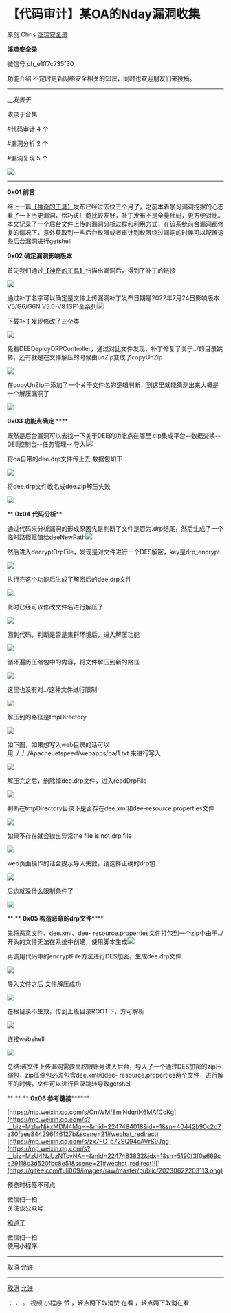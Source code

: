 #  【代码审计】某OA的Nday漏洞收集

原创 Chris  [ 溪琉安全录 ](javascript:void\(0\);)

**溪琉安全录** ![]()

微信号 gh_e1ff7c735f30

功能介绍 不定时更新网络安全相关的知识，同时也欢迎朋友们来投稿。

____

___发表于_

收录于合集

#代码审计 4 个

#漏洞分析 2 个

#漏洞复现 5 个

![](https://gitee.com/fuli009/images/raw/master/public/20230622203032.png)

****

**0x01 前言**

继上一篇[【神奇的工具】](http://mp.weixin.qq.com/s?__biz=MzIwNjkxMDM4Mg==&mid=2247484018&idx=1&sn=40442b90c2d7a30faee844296f46127b&chksm=971b24b3a06cada5dba6eefe88de2f48c4665a56e8f3193a3d6704e2ccb0880315dbb466db43&scene=21#wechat_redirect)发布已经过去快五个月了，之前本着学习漏洞挖掘的心态看了一下历史漏洞，恰巧该厂商比较友好，补丁发布不是全量代码，更方便对比。本文记录了一个后台文件上传的漏洞分析过程和利用方式，在该系统前台漏洞都修复的情况下，意外获取到一些后台权限或者审计到权限绕过漏洞的时候可以配置这些后台漏洞进行getshell

 **0x02 确定漏洞影响版本**

  

首先我们通过[【神奇的工具】](http://mp.weixin.qq.com/s?__biz=MzIwNjkxMDM4Mg==&mid=2247484018&idx=1&sn=40442b90c2d7a30faee844296f46127b&chksm=971b24b3a06cada5dba6eefe88de2f48c4665a56e8f3193a3d6704e2ccb0880315dbb466db43&scene=21#wechat_redirect)扫描出漏洞后，得到了补丁的链接

![](https://gitee.com/fuli009/images/raw/master/public/20230622203037.png)

通过补丁名字可以确定是文件上传漏洞补丁发布日期是2022年7月24日影响版本V5/G6/G6N
V5.6-V8.1SP1全系列![](https://gitee.com/fuli009/images/raw/master/public/20230622203039.png)

下载补丁发现修改了三个类

![](https://gitee.com/fuli009/images/raw/master/public/20230622203040.png)

先看DEEDeployDRPController，通过对比文件发现，补丁修复了关于../的目录跳转，还有就是在文件解压的时候由unZip变成了copyUnZip

![](https://gitee.com/fuli009/images/raw/master/public/20230622203041.png)

在copyUnZip中添加了一个关于文件名的逻辑判断，到这里就能猜测出来大概是一个解压漏洞了

![](https://gitee.com/fuli009/images/raw/master/public/20230622203042.png)

 **0x03 功能点确定** ****

既然是后台漏洞可以去找一下关于DEE的功能点在哪里 cip集成平台--数据交换--DEE控制台--任务管理--
导入![](https://gitee.com/fuli009/images/raw/master/public/20230622203044.png)

将oa自带的dee.drp文件传上去 数据包如下

![](https://gitee.com/fuli009/images/raw/master/public/20230622203045.png)

将dee.drp文件改名成dee.zip解压失败

![](https://gitee.com/fuli009/images/raw/master/public/20230622203046.png)

 ** **0x04 代码分析****

通过代码来分析漏洞的形成原因先是判断了文件是否为.drp结尾，然后生成了一个临时路径赋值给deeNewPath![](https://gitee.com/fuli009/images/raw/master/public/20230622203048.png)

然后进入decryptDrpFile，发现是对文件进行一个DES解密，key是drp_encrypt

![](https://gitee.com/fuli009/images/raw/master/public/20230622203050.png)

执行完这个功能后生成了解密后的dee.drp文件

![](https://gitee.com/fuli009/images/raw/master/public/20230622203051.png)

此时已经可以修改文件名进行解压了

![](https://gitee.com/fuli009/images/raw/master/public/20230622203053.png)

回到代码，判断是否是集群环境后，进入解压功能

![](https://gitee.com/fuli009/images/raw/master/public/20230622203054.png)

循环遍历压缩包中的内容，将文件解压到新的路径

![](https://gitee.com/fuli009/images/raw/master/public/20230622203055.png)

这里也没有对../这种文件进行限制

![](https://gitee.com/fuli009/images/raw/master/public/20230622203057.png)

解压到的路径是tmpDirectory

![](https://gitee.com/fuli009/images/raw/master/public/20230622203058.png)

如下图，如果想写入web目录的话可以用../../../ApacheJetspeed/webapps/oa/1.txt 来进行写入

![](https://gitee.com/fuli009/images/raw/master/public/20230622203059.png)

解压完之后，删除掉dee.drp文件，进入readDrpFile

![](https://gitee.com/fuli009/images/raw/master/public/20230622203100.png)

判断在tmpDirectory目录下是否存在dee.xml和dee-resource.properties文件

![](https://gitee.com/fuli009/images/raw/master/public/20230622203102.png)

如果不存在就会抛出异常the file is not drp file

![](https://gitee.com/fuli009/images/raw/master/public/20230622203103.png)

web页面操作的话会提示导入失败，请选择正确的drp包

![](https://gitee.com/fuli009/images/raw/master/public/20230622203104.png)

后边就没什么限制条件了

![](https://gitee.com/fuli009/images/raw/master/public/20230622203106.png)

 ** ** **0x05  构造恶意的drp文件******

先将恶意文件、dee.xml、dee-
resource.properties文件打包到一个zip中由于../开头的文件无法在系统中创建，使用脚本生成![](https://gitee.com/fuli009/images/raw/master/public/20230622203107.png)

再调用代码中的encryptFile方法进行DES加密，生成dee.drp文件

![](https://gitee.com/fuli009/images/raw/master/public/20230622203109.png)

导入文件之后 文件解压成功

![](https://gitee.com/fuli009/images/raw/master/public/20230622203110.png)

在根目录不生效，传到上级目录ROOT下，方可解析

![](https://gitee.com/fuli009/images/raw/master/public/20230622203111.png)

连接webshell

![](https://gitee.com/fuli009/images/raw/master/public/20230622203112.png)

总结:该文件上传漏洞需要高权限账号进入后台，导入了一个通过DES加密的zip压缩包，zip压缩包必须包含dee.xml和dee-
resource.properties两个文件，进行解压的时候，文件可以进行目录跳转导致getshell

 ** ** ** **0x06  参考链接********

[https://mp.weixin.qq.com/s/OmWMf8miNdqriH6MAfCcKg](https://mp.weixin.qq.com/s?__biz=MzIwNjkxMDM4Mg==&mid=2247484018&idx=1&sn=40442b90c2d7a30faee844296f46127b&scene=21#wechat_redirect)[https://mp.weixin.qq.com/s/zx7FO_p72SQ94oAVrS9Jqg](https://mp.weixin.qq.com/s?__biz=MzU4NzUzNTcyNA==&mid=2247483832&idx=1&sn=5190f3f0e669ce29118c3d520fbc8e51&scene=21#wechat_redirect)![](https://gitee.com/fuli009/images/raw/master/public/20230622203113.png)

预览时标签不可点

微信扫一扫  
关注该公众号

[知道了](javascript:;)

微信扫一扫  
使用小程序

****

[取消](javascript:void\(0\);) [允许](javascript:void\(0\);)

****

[取消](javascript:void\(0\);) [允许](javascript:void\(0\);)

： ， 。   视频 小程序 赞 ，轻点两下取消赞 在看 ，轻点两下取消在看

